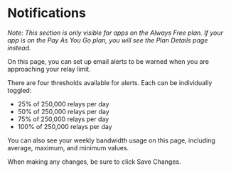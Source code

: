 # Notifications 

*Note: This section is only visible for apps on the Always Free plan. If your app is on the Pay As You Go plan, you will see the Plan Details page instead.*

On this page, you can set up email alerts to be warned when you are approaching your relay limit.

There are four thresholds available for alerts. Each can be individually toggled:

- 25% of 250,000 relays per day
- 50% of 250,000 relays per day
- 75% of 250,000 relays per day
- 100% of 250,000 relays per day

You can also see your weekly bandwidth usage on this page, including average, maximum, and minimum values.

When making any changes, be sure to click Save Changes.

